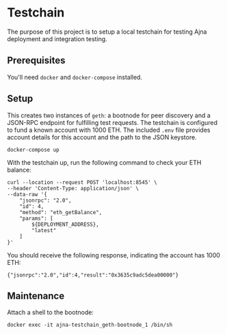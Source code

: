 # Testchain #
The purpose of this project is to setup a local testchain for testing Ajna deployment and integration testing.

## Prerequisites ##
You'll need `docker` and `docker-compose` installed.

## Setup ##
This creates two instances of `geth`: a bootnode for peer discovery and a JSON-RPC endpoint for fulfilling test requests.
The testchain is configured to fund a known account with 1000 ETH.  The included `.env` file provides account details for this account and the path to the JSON keystore.

```
docker-compose up

```

With the testchain up, run the following command to check your ETH balance:
```
curl --location --request POST 'localhost:8545' \
--header 'Content-Type: application/json' \
--data-raw '{
    "jsonrpc": "2.0",
    "id": 4,
    "method": "eth_getBalance",
    "params": [
        ${DEPLOYMENT_ADDRESS},
        "latest"
    ]
}'
```

You should receive the following response, indicating the account has 1000 ETH:
```
{"jsonrpc":"2.0","id":4,"result":"0x3635c9adc5dea00000"}
```


## Maintenance ##

Attach a shell to the bootnode:
```
docker exec -it ajna-testchain_geth-bootnode_1 /bin/sh
```
